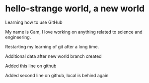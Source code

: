 # hello-strange world, a new world
Learning how to use GitHub

My name is Cam, I love working on anything related to science and engineering.

Restarting my learning of git after a long time.

Additional data after new world branch created



Added this line on github

Added second line on github, local is behind again

